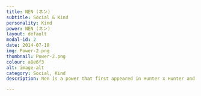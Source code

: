 ```yaml
---
title: NEN (ネン)
subtitle: Social & Kind
personality: Kind
power: NEN (ネン)
layout: default
modal-id: 2
date: 2014-07-18
img: Power-2.png
thumbnail: Power-2.png
colour: a8e6f3
alt: image-alt
category: Social, Kind
description: Nen is a power that first appeared in Hunter x Hunter and allows Mimi to use and manipulate her life energy, known as her aura (オーラ).

---
```

